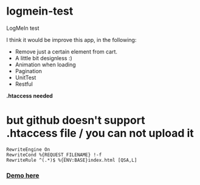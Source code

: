 # logmein-test
LogMeIn test

I think it would be improve this app, in the following:
 - Remove just a certain element from cart.
 - A little bit designless :)
 - Animation when loading
 - Pagination 
 - UnitTest
 - Restful
 
 
 **.htaccess needed** 
 # but github doesn't support .htaccess file / you can not upload it
```
RewriteEngine On
RewriteCond %{REQUEST_FILENAME} !-f
RewriteRule ^(.*)$ %{ENV:BASE}index.html [QSA,L]
```
<a href="https://svensson1982.github.io/logmein-test/"><h3>Demo here</h3></a>
